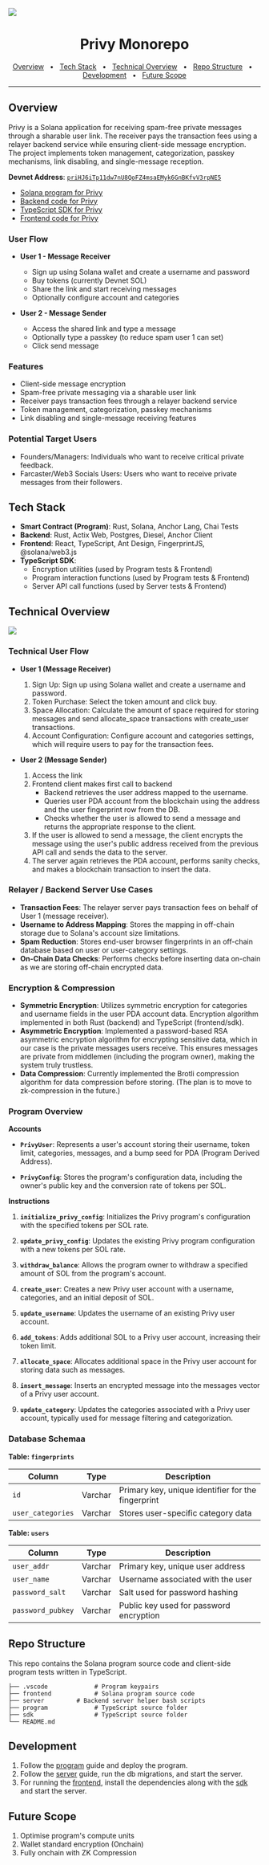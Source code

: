 ![](./docs/privy-landing.png)

<div align="center">
  <h1>Privy Monorepo</h1>
  <a href="#overview">Overview</a>
  <span>&nbsp;&nbsp;•&nbsp;&nbsp;</span>
  <a href="#tech-stack">Tech Stack</a>
  <span>&nbsp;&nbsp;•&nbsp;&nbsp;</span>
  <a href="#overview">Technical Overview</a>
  <span>&nbsp;&nbsp;•&nbsp;&nbsp;</span>
  <a href="#repo-structure">Repo Structure</a>
  <span>&nbsp;&nbsp;•&nbsp;&nbsp;</span>
  <a href="#development">Development</a>
  <span>&nbsp;&nbsp;•&nbsp;&nbsp;</span>
  <a href="#future-scope">Future Scope</a>
  <br />
  <hr />
</div>

## Overview

Privy is a Solana application for receiving spam-free private messages through a sharable user link. The receiver pays the transaction fees using a relayer backend service while ensuring client-side message encryption. The project implements token management, categorization, passkey mechanisms, link disabling, and single-message reception.

**Devnet Address**: [`priHJ6iTp11dw7nU8QoFZ4msaEMyk6GnBKfvV3rpNE5`](https://explorer.solana.com/address/priHJ6iTp11dw7nU8QoFZ4msaEMyk6GnBKfvV3rpNE5?cluster=devnet)

- [Solana program for Privy](./program/README.md)
- [Backend code for Privy](./server/README.md)
- [TypeScript SDK for Privy](https://github.com/arrayappy/privy-sdk)
- [Frontend code for Privy](./frontend/README.md)

### User Flow

- **User 1 - Message Receiver**

  - Sign up using Solana wallet and create a username and password
  - Buy tokens (currently Devnet SOL)
  - Share the link and start receiving messages
  - Optionally configure account and categories

- **User 2 - Message Sender**
  - Access the shared link and type a message
  - Optionally type a passkey (to reduce spam user 1 can set)
  - Click send message

### Features

- Client-side message encryption
- Spam-free private messaging via a sharable user link
- Receiver pays transaction fees through a relayer backend service
- Token management, categorization, passkey mechanisms
- Link disabling and single-message receiving features

### Potential Target Users

- Founders/Managers: Individuals who want to receive critical private feedback.
- Farcaster/Web3 Socials Users: Users who want to receive private messages from their followers.

## Tech Stack

- **Smart Contract (Program)**: Rust, Solana, Anchor Lang, Chai Tests
- **Backend**: Rust, Actix Web, Postgres, Diesel, Anchor Client
- **Frontend**: React, TypeScript, Ant Design, FingerprintJS, @solana/web3.js
- **TypeScript SDK**:
  - Encryption utilities (used by Program tests & Frontend)
  - Program interaction functions (used by Program tests & Frontend)
  - Server API call functions (used by Server tests & Frontend)

## Technical Overview

![](./docs/privy-flow.png)

### Technical User Flow

- **User 1 (Message Receiver)**

  1. Sign Up: Sign up using Solana wallet and create a username and password.
  2. Token Purchase: Select the token amount and click buy.
  3. Space Allocation: Calculate the amount of space required for storing messages and send allocate_space transactions with create_user transactions.
  4. Account Configuration: Configure account and categories settings, which will require users to pay for the transaction fees.

- **User 2 (Message Sender)**

  1. Access the link
  2. Frontend client makes first call to backend
     - Backend retrieves the user address mapped to the username.
     - Queries user PDA account from the blockchain using the address and the user fingerprint row from the DB.
     - Checks whether the user is allowed to send a message and returns the appropriate response to the client.
  3. If the user is allowed to send a message, the client encrypts the message using the user's public address received from the previous API call and sends the data to the server.
  4. The server again retrieves the PDA account, performs sanity checks, and makes a blockchain transaction to insert the data.

### Relayer / Backend Server Use Cases

- **Transaction Fees**: The relayer server pays transaction fees on behalf of User 1 (message receiver).
- **Username to Address Mapping**: Stores the mapping in off-chain storage due to Solana's account size limitations.
- **Spam Reduction**: Stores end-user browser fingerprints in an off-chain database based on user or user-category settings.
- **On-Chain Data Checks**: Performs checks before inserting data on-chain as we are storing off-chain encrypted data.

### Encryption & Compression

- **Symmetric Encryption**: Utilizes symmetric encryption for categories and username fields in the user PDA account data. Encryption algorithm implemented in both Rust (backend) and TypeScript (frontend/sdk).
- **Asymmetric Encryption**: Implemented a password-based RSA asymmetric encryption algorithm for encrypting sensitive data, which in our case is the private messages users receive. This ensures messages are private from middlemen (including the program owner), making the system truly trustless.
- **Data Compression**: Currently implemented the Brotli compression algorithm for data compression before storing. (The plan is to move to zk-compression in the future.)

### Program Overview

**Accounts**

- **`PrivyUser`**: Represents a user's account storing their username, token limit, categories, messages, and a bump seed for PDA (Program Derived Address).

- **`PrivyConfig`**: Stores the program's configuration data, including the owner's public key and the conversion rate of tokens per SOL.

**Instructions**

1. **`initialize_privy_config`**: Initializes the Privy program's configuration with the specified tokens per SOL rate.

2. **`update_privy_config`**: Updates the existing Privy program configuration with a new tokens per SOL rate.

3. **`withdraw_balance`**: Allows the program owner to withdraw a specified amount of SOL from the program's account.

4. **`create_user`**: Creates a new Privy user account with a username, categories, and an initial deposit of SOL.

5. **`update_username`**: Updates the username of an existing Privy user account.

6. **`add_tokens`**: Adds additional SOL to a Privy user account, increasing their token limit.

7. **`allocate_space`**: Allocates additional space in the Privy user account for storing data such as messages.

8. **`insert_message`**: Inserts an encrypted message into the messages vector of a Privy user account.

9. **`update_category`**: Updates the categories associated with a Privy user account, typically used for message filtering and categorization.

### Database Schemaa

**Table: `fingerprints`**

| Column            | Type    | Description                                        |
| ----------------- | ------- | -------------------------------------------------- |
| `id`              | Varchar | Primary key, unique identifier for the fingerprint |
| `user_categories` | Varchar | Stores user-specific category data                 |

**Table: `users`**

| Column            | Type    | Description                             |
| ----------------- | ------- | --------------------------------------- |
| `user_addr`       | Varchar | Primary key, unique user address        |
| `user_name`       | Varchar | Username associated with the user       |
| `password_salt`   | Varchar | Salt used for password hashing          |
| `password_pubkey` | Varchar | Public key used for password encryption |

## Repo Structure

This repo contains the Solana program source code and client-side program tests written in TypeScript.

```.
├── .vscode             # Program keypairs
├── frontend            # Solana program source code
├── server         # Backend server helper bash scripts
├── program             # TypeScript source folder
├── sdk                 # TypeScript source folder
└── README.md
```

## Development

1. Follow the [program]() guide and deploy the program.
2. Follow the [server]() guide, run the db migrations, and start the server.
3. For running the [frontend](), install the dependencies along with the [sdk]() and start the server.

## Future Scope

1. Optimise program's compute units
2. Wallet standard encryption (Onchain)
3. Fully onchain with ZK Compression
